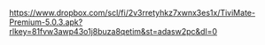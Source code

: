 https://www.dropbox.com/scl/fi/2v3rretyhkz7xwnx3es1x/TiviMate-Premium-5.0.3.apk?rlkey=81fvw3awp43o1j8buza8qetim&st=adasw2pc&dl=0
